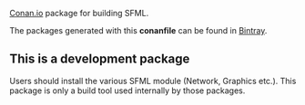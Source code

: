 [Conan.io](https://conan.io) package for building SFML.

The packages generated with this **conanfile** can be found in [Bintray](https://bintray.com/bincrafters/public-conan/SFML%3Abincrafters).

## This is a development package

Users should install the various SFML module (Network, Graphics etc.). This package is only a build tool used internally by those packages.